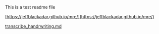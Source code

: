 This is a test readme file

[https://jeffblackadar.github.io/mre/](https://jeffblackadar.github.io/mre/)

[transcribe_handrwriting.md](/en/lessons/transcribe_handrwriting.md)